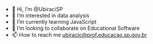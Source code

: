 - 👋 Hi, I’m @UbiraciSP
- 👀 I’m interested in data analysis
- 🌱 I’m currently learning JavaScript
- 💞️ I’m looking to collaborate on Educational Software
- 📫 How to reach me ubiracic@prof.educacao.sp.gov.br

<!---
UbiraciSP/UbiraciSP is a ✨ special ✨ repository because its `README.md` (this file) appears on your GitHub profile.
You can click the Preview link to take a look at your changes.
--->
